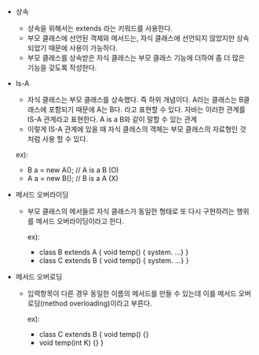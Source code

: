 - 상속
	- 상속을 위해서는 extends 라는 키워드를 사용한다.
	- 부모 클래스에 선언된 객체와 메서드는, 자식 클래스에 선언되지 않았지만 상속되었기 때문에 사용이 가능하다.
	- 부모 클래스를 상속받은 자식 클래스는 부모 클래스 기능에 더하여 좀 더 많은 기능을 갖도록 작성한다.


- Is-A
	- 자식 클래스는 부모 클래스를 상속했다. 즉 하위 개념이다. A라는 클래스는 B클래스에 포함되기 때문에 A는 B다. 라고 표현할 수 있다. 자바는 이러한 관계를 IS-A 관계라고 표현한다. A is a B와 같이 말할 수 있는 관계
	- 이렇게 IS-A 관계에 있을 때 자식 클래스의 객체는 부모 클래스의 자료형인 것 처럼 사용 할 수 있다.

	ex):
	- B a = new A(); // A is a B (O)
	- A a = new B(); // B is a A (X)

- 메서드 오버라이딩
	- 부모 클래스의 메서들르 자식 클래스가 동일한 형태로 또 다시 구현하려는 행위를 메서드 오버라이딩이라고 한다.
	

	  ex):
	  - class B extends A { void temp() { system. ...} }
	  - class C extends B { void temp() { system. ...} }


- 메서드 오버로딩
	- 입력항목이 다른 경우 동일한 이름의 메서드를 만들 수 있는데 이를 메서드 오버로딩(method overloading)이라고 부른다.

	  ex):
	  - class C extends B { void temp() {} 
	  - void temp(int K) {} }

